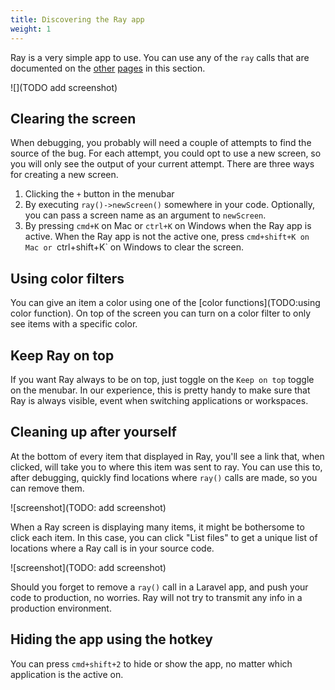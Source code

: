 ```yaml
---
title: Discovering the Ray app
weight: 1
---
```


Ray is a very simple app to use. You can use any of the `ray` calls that are documented on the [other](TODO:using-ray-in-a-framework-agnostic-project) [pages](TODO:using-ray-in-laravel) in this section.

![](TODO add screenshot)

## Clearing the screen

When debugging, you probably will need a couple of attempts to find the source of the bug. For each attempt, you could opt to use a new screen, so you will only see the output of your current attempt. There are three ways for creating a new screen.

1. Clicking the `+` button in the menubar
2. By executing `ray()->newScreen()` somewhere in your code. Optionally, you can pass a screen name as an argument to `newScreen`.
3. By pressing `cmd+K` on Mac or `ctrl+K` on Windows when the Ray app is active.  When the Ray app is not the active one, press `cmd+shift+K on Mac or `ctrl+shift+K` on Windows to clear the screen.

## Using color filters

You can give an item a color using one of the [color functions](TODO:using color function). On top of the screen you can turn on a color filter to only see items with a specific color.

## Keep Ray on top

If you want Ray always to be on top, just toggle on the `Keep on top` toggle on the menubar. In our experience, this is pretty handy to make sure that Ray is always visible, event when switching applications or workspaces.

## Cleaning up after yourself

At the bottom of every item that displayed in Ray, you'll see a link that, when clicked, will take you to where this item was sent to ray. You can use this to, after debugging, quickly find locations where `ray()` calls are made, so you can remove them.

![screenshot](TODO: add screenshot)

When a Ray screen is displaying many items, it might be bothersome to click each item. In this case, you can click "List files" to get a unique list of locations where a Ray call is in your source code.

![screenshot](TODO: add screenshot)

Should you forget to remove a `ray()` call in a Laravel app, and push your code to production, no worries. Ray will not try to transmit any info in a production environment.

## Hiding the app using the hotkey

You can press `cmd+shift+2` to hide or show the app, no matter which application is the active on.
